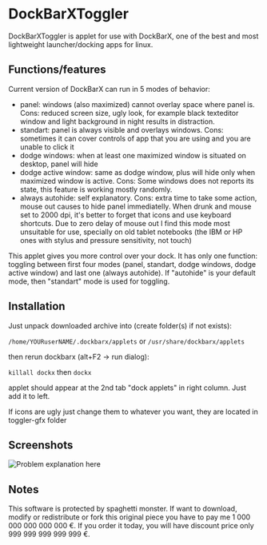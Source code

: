 DockBarXToggler
===============

DockBarXToggler is applet for use with DockBarX, one of the best and most lightweight launcher/docking apps for linux. 

Functions/features
------------------

Current version of DockBarX can run in 5 modes of behavior:
  - panel: windows (also maximized) cannot overlay space where panel is. Cons: reduced screen size, ugly look, for example black texteditor window and light background in night results in distraction.
  - standart: panel is always visible and overlays windows. Cons: sometimes it can cover controls of app that you are using and you are unable to click it
  - dodge windows: when at least one maximized window is situated on desktop, panel will hide
  - dodge active window: same as dodge window, plus will hide only when maximized window is active. Cons: Some windows does not reports its state, this feature is working mostly randomly.
  - always autohide: self explanatory. Cons: extra time to take some action, mouse out causes to hide panel immediatelly. When drunk and mouse set to 2000 dpi, it's better to forget that icons and use keyboard shortcuts. Due to zero delay of mouse out I find this mode most unsuitable for use, specially on old tablet notebooks (the IBM or HP ones with stylus and pressure sensitivity, not touch) 

This applet gives you more control over your dock. It has only one function: toggling between first four modes (panel, standart, dodge windows, dodge active window) and last one (always autohide). If "autohide" is your default mode, then "standart" mode is used for toggling.

Installation
------------

Just unpack downloaded archive into (create folder(s) if not exists):

```/home/YOURuserNAME/.dockbarx/applets```
or
```/usr/share/dockbarx/applets```

then rerun dockbarx (alt+F2 -> run dialog):

```killall dockx```
then
```dockx```

applet should appear at the 2nd tab "dock applets" in right column. Just add it to left.

If icons are ugly just change them to whatever you want, they are located in toggler-gfx folder

Screenshots
-----------

![Problem explanation here](/../screenshits/screenshots/2.png?raw=true "Overlaying problem")

Notes
-----

This software is protected by spaghetti monster. If want to download, modify or redistribute or fork this original piece you have to pay me 1 000 000 000 000 000 €. If you order it today, you will have discount price only 999 999 999 999 999 €.
